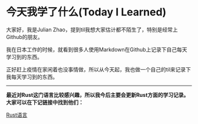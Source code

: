 # 今天我学了什么(Today I Learned)

大家好，我是Julian Zhao，提到til我想大家估计都不陌生了，特别是经常上Github的朋友。

我在日本工作的时候，就看到很多人使用Markdown在Github上记录下自己每天学习到的东西。

正好赶上疫情在家闲着也没事情做，所以从今天起，我也做一个自己的til来记录下我每天学习到的东西。


---

**最近对Rust这门语言比较感兴趣，所以我今后主要会更新Rust方面的学习记录。大家可以在下记链接中找到他们：**

[Rust语言](rust/)